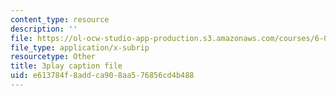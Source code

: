 ```yaml
---
content_type: resource
description: ''
file: https://ol-ocw-studio-app-production.s3.amazonaws.com/courses/6-00sc-introduction-to-computer-science-and-programming-spring-2011/e613784f8addca908aa576856cd4b488_7BpomdjZ_Os.srt
file_type: application/x-subrip
resourcetype: Other
title: 3play caption file
uid: e613784f-8add-ca90-8aa5-76856cd4b488
---
```

